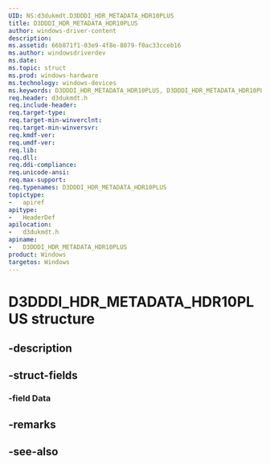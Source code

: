 ```yaml
---
UID: NS:d3dukmdt.D3DDDI_HDR_METADATA_HDR10PLUS
title: D3DDDI_HDR_METADATA_HDR10PLUS
author: windows-driver-content
description: 
ms.assetid: 66b871f1-03e9-4f8e-8079-f0ac33cceb16
ms.author: windowsdriverdev
ms.date: 
ms.topic: struct
ms.prod: windows-hardware
ms.technology: windows-devices
ms.keywords: D3DDDI_HDR_METADATA_HDR10PLUS, D3DDDI_HDR_METADATA_HDR10PLUS, 
req.header: d3dukmdt.h
req.include-header:
req.target-type:
req.target-min-winverclnt:
req.target-min-winversvr:
req.kmdf-ver:
req.umdf-ver:
req.lib:
req.dll:
req.ddi-compliance:
req.unicode-ansi:
req.max-support:
req.typenames: D3DDDI_HDR_METADATA_HDR10PLUS
topictype: 
-	apiref
apitype: 
-	HeaderDef
apilocation: 
-	d3dukmdt.h
apiname: 
-	D3DDDI_HDR_METADATA_HDR10PLUS
product: Windows
targetos: Windows
---
```


# D3DDDI_HDR_METADATA_HDR10PLUS structure

## -description


## -struct-fields

### -field Data
 

## -remarks

## -see-also